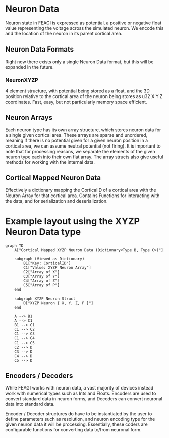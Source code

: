 # Neuron Data
Neuron state in FEAGI is expressed as potential, a positive or negative float value representing the voltage across the simulated neuron. We encode this and the location of the neuron in its parent cortical area.

## Neuron Data Formats
Right now there exists only a single Neuron Data format, but this will be expanded in the future.

### NeuronXYZP
4 element structure, with potential being stored as a float, and the 3D position relative to the cortical area of the neuron being stores as u32 X Y Z coordinates. Fast, easy, but not particularly memory space efficient.

## Neuron Arrays

Each neuron type has its own array structure, which stores neuron data for a single given cortical area. These arrays are sparse and unordered, meaning if there is no potential given for a given neuron position in a cortical area, we can assume neutral potential (not firing). It is important to note that for processing reasons, we separate the elements of the given neuron type each into their own flat array. The array structs also give useful methods for working with the internal data.

## Cortical Mapped Neuron Data

Effectively a dictionary mapping the CorticalID of a cortical area with the Neuron Array for that cortical area. Contains Functions for interacting with the data, and for serialization and deserialization.

# Example layout using the XYZP Neuron Data type

```mermaid
graph TD
    A["Cortical Mapped XYZP Neuron Data (Dictionary<Type B, Type C>)"]

    subgraph (Viewed as Dictionary)
        B1["Key: CorticalID"]
        C1["Value: XYZP Neuron Array"]
        C2["Array of X"]
        C3["Array of Y"]
        C4["Array of Z"]
        C5["Array of P"]
    end

    subgraph XYZP Neuron Struct
        D["XYZP Neuron { X, Y, Z, P }"]
    end

    A --> B1
    A --> C1
    B1 --> C1
    C1 --> C2
    C1 --> C3
    C1 --> C4
    C1 --> C5
    C2 --> D
    C3 --> D
    C4 --> D
    C5 --> D
```

## Encoders / Decoders
While FEAGI works with neuron data, a vast majority of devices instead work with numerical types such as Ints and Floats. Encoders are used to convert standard data in neuron forms, and Decoders can convert neuronal data into standard data. 

Encoder / Decoder structures do have to be instantiated by the user to define parameters such as resolution, and neuron encoding type for the given neuron data it will be processing. Essentially, these coders are configurable functions for converting data to/from neuronal form.